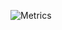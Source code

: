 ![Metrics](https://metrics.lecoq.io/nelvazz?template=classic&repositories.forks=true&base.repositories=0&discussions=1&achievements=1&base=header%2C%20activity%2C%20community%2C%20repositories%2C%20metadata&base.indepth=false&base.hireable=false&base.skip=false&discussions=false&discussions.categories=true&discussions.categories.limit=0&achievements=false&achievements.threshold=C&achievements.secrets=true&achievements.display=detailed&achievements.limit=0&config.timezone=Europe%2FParis)
